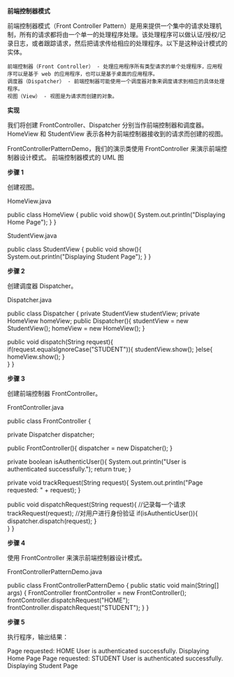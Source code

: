 
**前端控制器模式**

前端控制器模式（Front Controller Pattern）是用来提供一个集中的请求处理机制，所有的请求都将由一个单一的处理程序处理。该处理程序可以做认证/授权/记录日志，或者跟踪请求，然后把请求传给相应的处理程序。以下是这种设计模式的实体。

    前端控制器（Front Controller） - 处理应用程序所有类型请求的单个处理程序，应用程序可以是基于 web 的应用程序，也可以是基于桌面的应用程序。
    调度器（Dispatcher） - 前端控制器可能使用一个调度器对象来调度请求到相应的具体处理程序。
    视图（View） - 视图是为请求而创建的对象。

**实现**

我们将创建 FrontController、Dispatcher 分别当作前端控制器和调度器。HomeView 和 StudentView 表示各种为前端控制器接收到的请求而创建的视图。

FrontControllerPatternDemo，我们的演示类使用 FrontController 来演示前端控制器设计模式。
前端控制器模式的 UML 图

**步骤 1**

创建视图。

HomeView.java

public class HomeView {
   public void show(){
      System.out.println("Displaying Home Page");
   }
}

StudentView.java

public class StudentView {
   public void show(){
      System.out.println("Displaying Student Page");
   }
}

**步骤 2**

创建调度器 Dispatcher。

Dispatcher.java

public class Dispatcher {
   private StudentView studentView;
   private HomeView homeView;
   public Dispatcher(){
      studentView = new StudentView();
      homeView = new HomeView();
   }
 
   public void dispatch(String request){
      if(request.equalsIgnoreCase("STUDENT")){
         studentView.show();
      }else{
         homeView.show();
      }  
   }
}

**步骤 3**

创建前端控制器 FrontController。

FrontController.java

public class FrontController {
   
   private Dispatcher dispatcher;
 
   public FrontController(){
      dispatcher = new Dispatcher();
   }
 
   private boolean isAuthenticUser(){
      System.out.println("User is authenticated successfully.");
      return true;
   }
 
   private void trackRequest(String request){
      System.out.println("Page requested: " + request);
   }
 
   public void dispatchRequest(String request){
      //记录每一个请求
      trackRequest(request);
      //对用户进行身份验证
      if(isAuthenticUser()){
         dispatcher.dispatch(request);
      }  
   }
}

**步骤 4**

使用 FrontController 来演示前端控制器设计模式。

FrontControllerPatternDemo.java

public class FrontControllerPatternDemo {
   public static void main(String[] args) {
      FrontController frontController = new FrontController();
      frontController.dispatchRequest("HOME");
      frontController.dispatchRequest("STUDENT");
   }
}

**步骤 5**

执行程序，输出结果：

Page requested: HOME
User is authenticated successfully.
Displaying Home Page
Page requested: STUDENT
User is authenticated successfully.
Displaying Student Page

